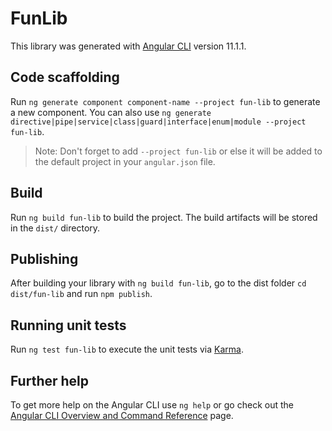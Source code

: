 # FunLib

This library was generated with [Angular CLI](https://github.com/angular/angular-cli) version 11.1.1.

## Code scaffolding

Run `ng generate component component-name --project fun-lib` to generate a new component. You can also use `ng generate directive|pipe|service|class|guard|interface|enum|module --project fun-lib`.
> Note: Don't forget to add `--project fun-lib` or else it will be added to the default project in your `angular.json` file. 

## Build

Run `ng build fun-lib` to build the project. The build artifacts will be stored in the `dist/` directory.

## Publishing

After building your library with `ng build fun-lib`, go to the dist folder `cd dist/fun-lib` and run `npm publish`.

## Running unit tests

Run `ng test fun-lib` to execute the unit tests via [Karma](https://karma-runner.github.io).

## Further help

To get more help on the Angular CLI use `ng help` or go check out the [Angular CLI Overview and Command Reference](https://angular.io/cli) page.
